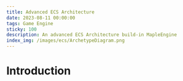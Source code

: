 ```yaml
---
title: Advanced ECS Architecture
date: 2023-08-11 00:00:00
tags: Game Engine
sticky: 100
description: An advanced ECS Architecture build-in MapleEngine
index_img: /images/ecs/ArchetypeDiagram.png
---
```

# Introduction 


